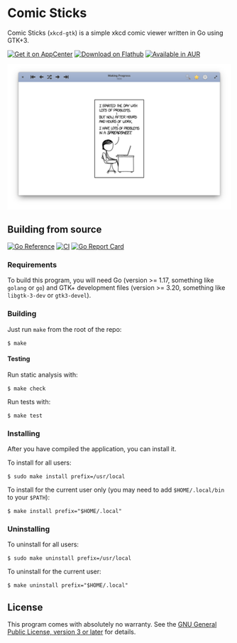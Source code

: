 # Comic Sticks

Comic Sticks (`xkcd-gtk`) is a simple xkcd comic viewer written in Go using
GTK+3.

<a href="https://appcenter.elementary.io/com.github.rkoesters.xkcd-gtk"><img height="51" alt="Get it on AppCenter" src="https://appcenter.elementary.io/badge.svg"/></a>
<a href="https://flathub.org/apps/details/com.github.rkoesters.xkcd-gtk"><img height="51" alt="Download on Flathub" src="https://flathub.org/assets/badges/flathub-badge-en.svg"/></a>
<a href="https://aur.archlinux.org/packages/xkcd-gtk/"><img height="51" alt="Available in AUR" src="https://img.shields.io/aur/version/xkcd-gtk?color=%231793D1&logo=archlinux"/></a>

![screenshot](screenshots/screenshot-1@2x.png)

## Building from source

[![Go Reference](https://pkg.go.dev/badge/github.com/rkoesters/xkcd-gtk.svg)](https://pkg.go.dev/github.com/rkoesters/xkcd-gtk@main)
[![CI](https://github.com/rkoesters/xkcd-gtk/actions/workflows/ci.yml/badge.svg)](https://github.com/rkoesters/xkcd-gtk/actions/workflows/ci.yml)
[![Go Report Card](https://goreportcard.com/badge/github.com/rkoesters/xkcd-gtk)](https://goreportcard.com/report/github.com/rkoesters/xkcd-gtk)

### Requirements

To build this program, you will need Go (version >= 1.17, something like
`golang` or `go`) and GTK+ development files (version >= 3.20, something like
`libgtk-3-dev` or `gtk3-devel`).

### Building

Just run `make` from the root of the repo:

```shell
$ make
```

#### Testing

Run static analysis with:

```shell
$ make check
```

Run tests with:

```shell
$ make test
```

### Installing

After you have compiled the application, you can install it.

To install for all users:

```shell
$ sudo make install prefix=/usr/local
```

To install for the current user only (you may need to add `$HOME/.local/bin` to
your `$PATH`):

```shell
$ make install prefix="$HOME/.local"
```

### Uninstalling

To uninstall for all users:

```shell
$ sudo make uninstall prefix=/usr/local
```

To uninstall for the current user:

```shell
$ make uninstall prefix="$HOME/.local"
```

## License

This program comes with absolutely no warranty. See the [GNU General Public
License, version 3 or later](LICENSE) for details.
